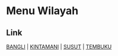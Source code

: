 # Menu Wilayah

## Link

[BANGLI](https://github.com/gigit-pemilu/pemilu-2024-51-bali/tree/main/pileg-dpr/hitung-suara/sub/51-bali/sub/06-bangli/sub/02-bangli)
 | 
[KINTAMANI](https://github.com/gigit-pemilu/pemilu-2024-51-bali/tree/main/pileg-dpr/hitung-suara/sub/51-bali/sub/06-bangli/sub/04-kintamani)
 | 
[SUSUT](https://github.com/gigit-pemilu/pemilu-2024-51-bali/tree/main/pileg-dpr/hitung-suara/sub/51-bali/sub/06-bangli/sub/01-susut)
 | 
[TEMBUKU](https://github.com/gigit-pemilu/pemilu-2024-51-bali/tree/main/pileg-dpr/hitung-suara/sub/51-bali/sub/06-bangli/sub/03-tembuku)

